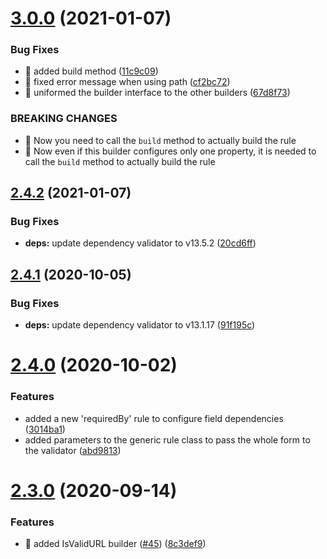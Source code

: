 # [3.0.0](https://github.com/ziccardi/json-data-validator/compare/2.4.2...3.0.0) (2021-01-07)


### Bug Fixes

* 🐛 added build method ([11c9c09](https://github.com/ziccardi/json-data-validator/commit/11c9c09b3eb4656b7ae1afc0d1420b03d3e3916d))
* 🐛 fixed error message when using path ([cf2bc72](https://github.com/ziccardi/json-data-validator/commit/cf2bc7205e5771641765832e793568f7d8fc399c))
* 🐛 uniformed the builder interface to the other builders ([67d8f73](https://github.com/ziccardi/json-data-validator/commit/67d8f734755075d868fc94544aaa08ecece43ccb))


### BREAKING CHANGES

* 🧨 Now you need to call the `build` method to actually build the rule
* 🧨 Now even if this builder configures only one property, it is needed to
call the `build` method to actually build the rule



## [2.4.2](https://github.com/ziccardi/json-data-validator/compare/2.4.1...2.4.2) (2021-01-07)


### Bug Fixes

* **deps:** update dependency validator to v13.5.2 ([20cd6ff](https://github.com/ziccardi/json-data-validator/commit/20cd6fff2fdc95a10d62bd86328f52a9a1a197d3))



## [2.4.1](https://github.com/ziccardi/json-data-validator/compare/2.4.0...2.4.1) (2020-10-05)


### Bug Fixes

* **deps:** update dependency validator to v13.1.17 ([91f195c](https://github.com/ziccardi/json-data-validator/commit/91f195c35d7ff72ecb781790a3ad46003fd6f46e))



# [2.4.0](https://github.com/ziccardi/json-data-validator/compare/2.3.0...2.4.0) (2020-10-02)


### Features

* added a new 'requiredBy' rule to configure field dependencies ([3014ba1](https://github.com/ziccardi/json-data-validator/commit/3014ba18a73e0f4d386704e36c2c438a60270035))
* added parameters to the generic rule class to pass the whole form to the validator ([abd9813](https://github.com/ziccardi/json-data-validator/commit/abd98139d52a8ee609284ea46e5047b7cc017bec))



# [2.3.0](https://github.com/ziccardi/json-data-validator/compare/2.2.0...2.3.0) (2020-09-14)


### Features

* 🎸 added IsValidURL builder ([#45](https://github.com/ziccardi/json-data-validator/issues/45)) ([8c3def9](https://github.com/ziccardi/json-data-validator/commit/8c3def977bee429be46ccc268e207596e71c2093))



